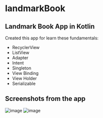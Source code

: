 # landmarkBook
## Landmark Book App in Kotlin

Created this app for learn these fundamentals:
- RecyclerView
- ListView
- Adapter
- Intent
- Singleton
- View Binding
- View Holder
- Serializable

## Screenshots from the app

![image](https://user-images.githubusercontent.com/81313884/204687848-ca89f85e-e3ae-49d1-97f6-ccacb9961e7e.png)
![image](https://user-images.githubusercontent.com/81313884/204687887-ba11e9d8-3ac9-4fdf-b303-9a95351dc12b.png)

